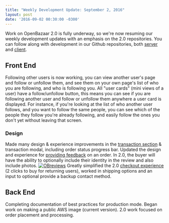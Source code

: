```yaml
---
title: "Weekly Development Update: September 2, 2016" 
layout: post
date: '2016-09-02 00:30:00 -0300'
---
```

        
Work on OpenBazaar 2.0 is fully underway, so we're now resuming our weekly development updates with an emphasis on the 2.0 repositories. You can follow along with development in our Github repositories, both [server](https://github.com/OpenBazaar/openbazaar-go) and [client](https://github.com/OpenBazaar/openbazaar-desktop).

Front End
---------

Following other users is now working, you can view another user's page and follow or unfollow them, and see them on your own page's list of who you are following, and who is following you. All "user cards" (mini views of a user) have a follow/unfollow button, this means you can see if you are following another user and follow or unfollow them anywhere a user card is displayed. For instance, if you're looking at the list of who another user follows, and you want to follow the same people, you can see which of the people they follow you're already following, and easily follow the ones you don't yet without leaving that screen.

### Design

Made many design & experience improvements in the [transaction section](https://invis.io/7E8DELOCP#/183367385_Openbazaar-2-0-Transactions) & transaction modal, including order status progress bar. Updated the design and experience for [providing feedback](https://projects.invisionapp.com/share/TB8GIJS76#/screens/185402065_Openbazaar-2-0-Order-Modal-Direct-Feedback) on an order. In 2.0, the buyer will have the ability to optionally include their identity in the review and also include photos. [![OBreviews](https://blog.openbazaar.org/wp-content/uploads/2016/09/Screenshot-from-2016-09-02-13-23-14.png)](https://blog.openbazaar.org/wp-content/uploads/2016/09/Screenshot-from-2016-09-02-13-23-14.png) Greatly simplified the 2.0 [checkout experience](https://invis.io/PE8F38SAU#/184735730_Openbazaar-2-0-Page-Listing-Detail) (2 clicks to buy for returning users), worked in shipping options and an input to optional provide a backup contact method.

Back End
--------

Completing documentation of best practices for production mode. Began work on making a public AWS image (current version). 2.0 work focused on order placement and processing.